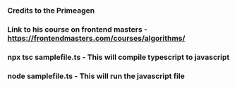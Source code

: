 ### Credits to the Primeagen

### Link to his course on frontend masters - https://frontendmasters.com/courses/algorithms/

### npx tsc samplefile.ts - This will compile typescript to javascript

### node samplefile.ts - This will run the javascript file
